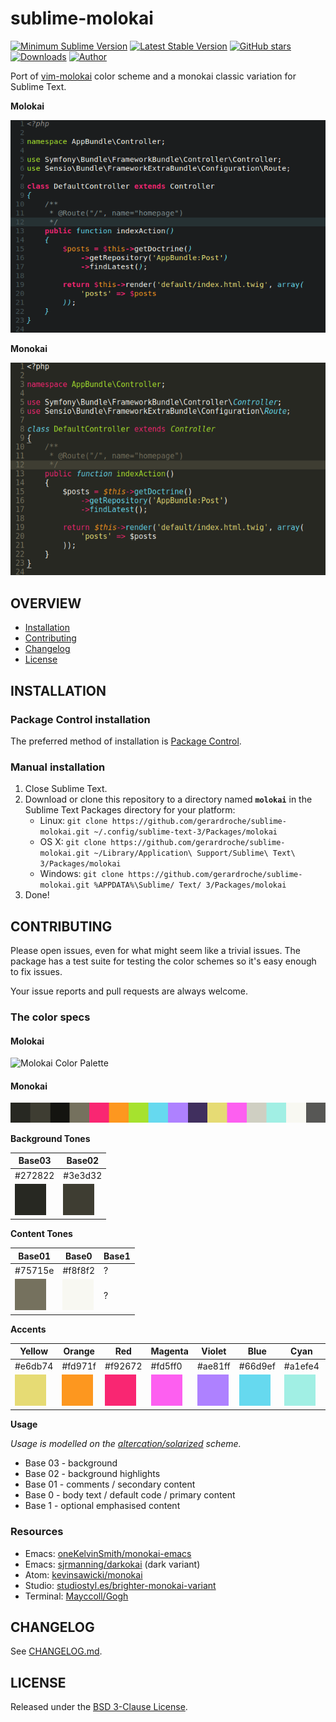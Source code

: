 # sublime-molokai

[![Minimum Sublime Version](https://img.shields.io/badge/sublime-%3E%3D%203.0-brightgreen.svg?style=flat-square)](https://sublimetext.com) [![Latest Stable Version](https://img.shields.io/github/tag/gerardroche/sublime-molokai.svg?style=flat-square&label=stable)](https://github.com/gerardroche/sublime-molokai/tags) [![GitHub stars](https://img.shields.io/github/stars/gerardroche/sublime-molokai.svg?style=flat-square)](https://github.com/gerardroche/sublime-molokai/stargazers) [![Downloads](https://img.shields.io/packagecontrol/dt/molokai.svg?style=flat-square)](https://packagecontrol.io/packages/molokai) [![Author](https://img.shields.io/badge/twitter-gerardroche-blue.svg?style=flat-square)](https://twitter.com/gerardroche)

Port of [vim-molokai](https://github.com/tomasr/molokai) color scheme and a monokai classic variation for Sublime Text.

**Molokai**

![Screenshot](screenshot-molokai.png)

**Monokai**

![Screenshot](screenshot-monokai.png)

## OVERVIEW

* [Installation](#installation)
* [Contributing](#contributing)
* [Changelog](#changelog)
* [License](#license)

## INSTALLATION

### Package Control installation

The preferred method of installation is [Package Control](https://packagecontrol.io/browse/authors/gerardroche).

### Manual installation

1. Close Sublime Text.
2. Download or clone this repository to a directory named **`molokai`** in the Sublime Text Packages directory for your platform:
    * Linux: `git clone https://github.com/gerardroche/sublime-molokai.git ~/.config/sublime-text-3/Packages/molokai`
    * OS X: `git clone https://github.com/gerardroche/sublime-molokai.git ~/Library/Application\ Support/Sublime\ Text\ 3/Packages/molokai`
    * Windows: `git clone https://github.com/gerardroche/sublime-molokai.git %APPDATA%\Sublime/ Text/ 3/Packages/molokai`
3. Done!

## CONTRIBUTING

Please open issues, even for what might seem like a trivial issues. The package has a test suite for testing the color schemes so it's easy enough to fix issues.

Your issue reports and pull requests are always welcome.

### The color specs

#### Molokai

![Molokai Color Palette](res/molokai/colors.png)

#### Monokai

![Monokai Color Palette](res/monokai/colors.png)

**Background Tones**

Base03 | Base02
-------|-------
\#272822 |\#3e3d32
![](res/monokai/272822.png) | ![](res/monokai/3e3d32.png)

**Content Tones**

Base01 | Base0 | Base1
-------|-------|------
\#75715e | \#f8f8f2 | ?
![](res/monokai/75715e.png) | ![](res/monokai/f8f8f2.png) | ?

**Accents**

Yellow | Orange | Red | Magenta | Violet | Blue | Cyan | Green
-------|--------|-----|---------|--------|------|------|------
\#e6db74 | \#fd971f | \#f92672 | \#fd5ff0 | \#ae81ff | \#66d9ef | \#a1efe4 | \#a6e22e
![](res/monokai/e6db74.png) | ![](res/monokai/fd971f.png) | ![](res/monokai/f92672.png) | ![](res/monokai/fd5ff0.png) | ![](res/monokai/ae81ff.png) | ![](res/monokai/66d9ef.png) | ![](res/monokai/a1efe4.png) | ![](res/monokai/a6e22e.png)

**Usage**

*Usage is modelled on the [altercation/solarized](http://ethanschoonover.com/solarized) scheme.*

* Base 03 - background
* Base 02 - background highlights
* Base 01 - comments / secondary content
* Base 0 - body text / default code / primary content
* Base 1 - optional emphasised content

### Resources

* Emacs: [oneKelvinSmith/monokai-emacs](https://github.com/oneKelvinSmith/monokai-emacs)
* Emacs: [sjrmanning/darkokai](https://github.com/sjrmanning/darkokai) (dark variant)
* Atom: [kevinsawicki/monokai](https://github.com/kevinsawicki/monokai)
* Studio: [studiostyl.es/brighter-monokai-variant](http://studiostyl.es/schemes/brighter-monokai-variant)
* Terminal: [Mayccoll/Gogh](https://github.com/Mayccoll/Gogh/blob/master/content/themes.md#monokai-dark)

## CHANGELOG

See [CHANGELOG.md](CHANGELOG.md).

## LICENSE

Released under the [BSD 3-Clause License](LICENSE).
